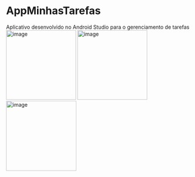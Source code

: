 # AppMinhasTarefas

Aplicativo desenvolvido no Android Studio para o gerenciamento de tarefas
<br>
<img width="190" alt="image" src="https://github.com/camillyMelo/AppMinhasTarefas/assets/93149857/d086cf42-cac2-494f-a7c7-9dbb856931ac">
<img width="190" alt="image" src="https://github.com/camillyMelo/AppMinhasTarefas/assets/93149857/34a405ed-187e-47d6-ab6e-184fad7153a5">
<img width="191" alt="image" src="https://github.com/camillyMelo/AppMinhasTarefas/assets/93149857/f3a95ed3-ad27-480a-bcd9-9782ba5ed3df">



